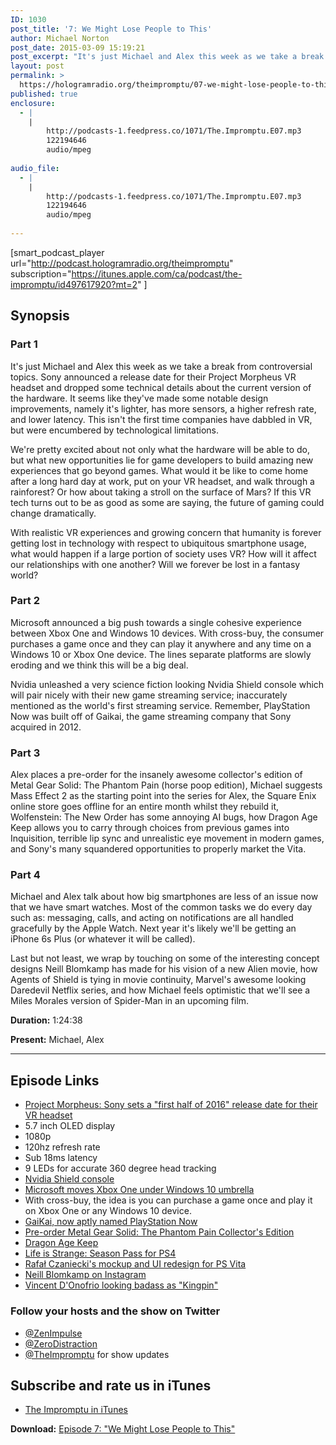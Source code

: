 ```yaml
---
ID: 1030
post_title: '7: We Might Lose People to This'
author: Michael Norton
post_date: 2015-03-09 15:19:21
post_excerpt: "It's just Michael and Alex this week as we take a break from controversial topics. Sony announced a release date for their Project Morpheus VR headset and dropped some technical details about the current version of the hardware. It seems like they've made some notable design improvements, namely it's lighter, has more sensors, a higher refresh rate, and lower latency. This isn't the first time companies have dabbled in VR, but were encumbered by technological limitations."
layout: post
permalink: >
  https://hologramradio.org/theimpromptu/07-we-might-lose-people-to-this
published: true
enclosure:
  - |
    |
        http://podcasts-1.feedpress.co/1071/The.Impromptu.E07.mp3
        122194646
        audio/mpeg
        
audio_file:
  - |
    |
        http://podcasts-1.feedpress.co/1071/The.Impromptu.E07.mp3
        122194646
        audio/mpeg
        
---
```

[smart_podcast_player url="http://podcast.hologramradio.org/theimpromptu" subscription="https://itunes.apple.com/ca/podcast/the-impromptu/id497617920?mt=2" ]

## Synopsis

### Part 1

It's just Michael and Alex this week as we take a break from controversial topics. Sony announced a release date for their Project Morpheus VR headset and dropped some technical details about the current version of the hardware. It seems like they've made some notable design improvements, namely it's lighter, has more sensors, a higher refresh rate, and lower latency. This isn't the first time companies have dabbled in VR, but were encumbered by technological limitations.

We're pretty excited about not only what the hardware will be able to do, but what new opportunities lie for game developers to build amazing new experiences that go beyond games. What would it be like to come home after a long hard day at work, put on your VR headset, and walk through a rainforest? Or how about taking a stroll on the surface of Mars? If this VR tech turns out to be as good as some are saying, the future of gaming could change dramatically.

With realistic VR experiences and growing concern that humanity is forever getting lost in technology with respect to ubiquitous smartphone usage, what would happen if a large portion of society uses VR? How will it affect our relationships with one another? Will we forever be lost in a fantasy world?

### Part 2

Microsoft announced a big push towards a single cohesive experience between Xbox One and Windows 10 devices. With cross-buy, the consumer purchases a game once and they can play it anywhere and any time on a Windows 10 or Xbox One device. The lines separate platforms are slowly eroding and we think this will be a big deal.

Nvidia unleashed a very science fiction looking Nvidia Shield console which will pair nicely with their new game streaming service; inaccurately mentioned as the world's first streaming service. Remember, PlayStation Now was built off of Gaikai, the game streaming company that Sony acquired in 2012.

### Part 3

Alex places a pre-order for the insanely awesome collector's edition of Metal Gear Solid: The Phantom Pain (horse poop edition), Michael suggests Mass Effect 2 as the starting point into the series for Alex, the Square Enix online store goes offline for an entire month whilst they rebuild it, Wolfenstein: The New Order has some annoying AI bugs, how Dragon Age Keep allows you to carry through choices from previous games into Inquisition, terrible lip sync and unrealistic eye movement in modern games, and Sony's many squandered opportunities to properly market the Vita.

### Part 4

Michael and Alex talk about how big smartphones are less of an issue now that we have smart watches. Most of the common tasks we do every day such as: messaging, calls, and acting on notifications are all handled gracefully by the Apple Watch. Next year it's likely we'll be getting an iPhone 6s Plus (or whatever it will be called).

Last but not least, we wrap by touching on some of the interesting concept designs Neill Blomkamp has made for his vision of a new Alien movie, how Agents of Shield is tying in movie continuity, Marvel's awesome looking Daredevil Netflix series, and how Michael feels optimistic that we'll see a Miles Morales version of Spider-Man in an upcoming film.

__Duration:__ 1:24:38

__Present:__ Michael, Alex

_________

## Episode Links

- [Project Morpheus: Sony sets a "first half of 2016" release date for their VR headset](http://blog.us.playstation.com/2015/03/03/project-morpheus-ps4-vr-upgraded-coming-in-2016/)
- 5.7 inch OLED display
- 1080p
- 120hz refresh rate
- Sub 18ms latency
- 9 LEDs for accurate 360 degree head tracking
- [Nvidia Shield console](http://shield.nvidia.com/console)
- [Microsoft moves Xbox One under Windows 10 umbrella](http://mashable.com/2015/03/04/microsoft-xbox-one-live-sdk/)
- With cross-buy, the idea is you can purchase a game once and play it on Xbox One or any Windows 10 device.
- [GaiKai, now aptly named PlayStation Now](https://en.wikipedia.org/wiki/Gaikai)
- [Pre-order Metal Gear Solid: The Phantom Pain Collector's Edition](https://www.ebgames.ca/PS4/Games/719313/metal-gear-solid-v-the-phantom-pain)
- [Dragon Age Keep](https://dragonagekeep.com/en_US/)
- [Life is Strange: Season Pass for PS4](https://store.sonyentertainmentnetwork.com/#!/en-ca/games/life-is-strange-complete-season/cid=UP0082-CUSA01442_00-B000000000001366)
- [Rafał Czaniecki's mockup and UI redesign for PS Vita](https://vimeo.com/89821897)
- [Neill Blomkamp on Instagram](https://instagram.com/neillblomkamp)
- [Vincent D'Onofrio looking badass as "Kingpin"](http://www.imdb.com/media/rm1251013376/tt3322312?ref_=tt_pv_md_4)

### Follow your hosts and the show on Twitter
- [@ZenImpulse](https://twitter.com/zenimpule)
- [@ZeroDistraction](https://twitter.com/zerodistraction)
- [@TheImpromptu](https://twitter.com/theimpromptu) for show updates

## Subscribe and rate us in iTunes

- [The Impromptu in iTunes](https://itunes.apple.com/ca/podcast/the-impromptu/id497617920?mt=2)

__Download:__ [Episode 7: "We Might Lose People to This"](http://podcasts-1.feedpress.co/1071/The.Impromptu.E07.mp3)